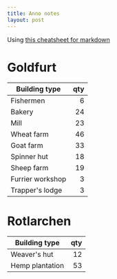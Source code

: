 ```yaml
---
title: Anno notes
layout: post
---
```


Using [this cheatsheet for markdown](https://github.com/adam-p/markdown-here/wiki/Markdown-Cheatsheet#tables)

# Goldfurt

Building type|qty
---|---:
Fishermen|6
Bakery|24
Mill|23
Wheat farm|46
Goat farm|33
Spinner hut|18
Sheep farm|19
Furrier workshop|3
Trapper's lodge|3

# Rotlarchen

Building type|qty
---|---:
Weaver's hut|12
Hemp plantation|53
